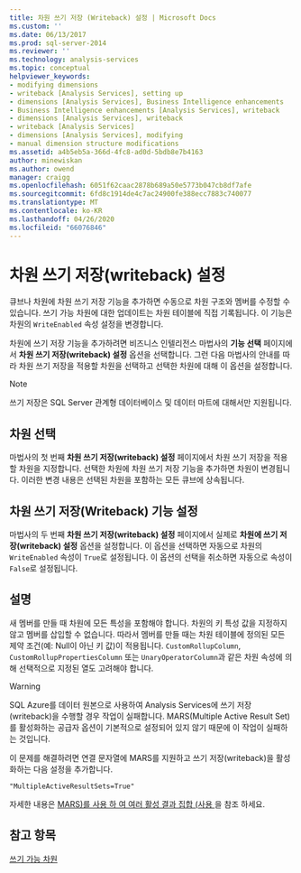 ```yaml
---
title: 차원 쓰기 저장 (Writeback) 설정 | Microsoft Docs
ms.custom: ''
ms.date: 06/13/2017
ms.prod: sql-server-2014
ms.reviewer: ''
ms.technology: analysis-services
ms.topic: conceptual
helpviewer_keywords:
- modifying dimensions
- writeback [Analysis Services], setting up
- dimensions [Analysis Services], Business Intelligence enhancements
- Business Intelligence enhancements [Analysis Services], writeback
- dimensions [Analysis Services], writeback
- writeback [Analysis Services]
- dimensions [Analysis Services], modifying
- manual dimension structure modifications
ms.assetid: a4b5eb5a-366d-4fc8-ad0d-5bdb8e7b4163
author: minewiskan
ms.author: owend
manager: craigg
ms.openlocfilehash: 6051f62caac2878b689a50e5773b047cb8df7afe
ms.sourcegitcommit: 6fd8c1914de4c7ac24900fe388ecc7883c740077
ms.translationtype: MT
ms.contentlocale: ko-KR
ms.lasthandoff: 04/26/2020
ms.locfileid: "66076846"
---
```

# <a name="enable-dimension-writeback"></a>차원 쓰기 저장(writeback) 설정
  큐브나 차원에 차원 쓰기 저장 기능을 추가하면 수동으로 차원 구조와 멤버를 수정할 수 있습니다. 쓰기 가능 차원에 대한 업데이트는 차원 테이블에 직접 기록됩니다. 이 기능은 차원의 `WriteEnabled` 속성 설정을 변경합니다.  
  
 차원에 쓰기 저장 기능을 추가하려면 비즈니스 인텔리전스 마법사의 **기능 선택** 페이지에서 **차원 쓰기 저장(writeback) 설정** 옵션을 선택합니다. 그런 다음 마법사의 안내를 따라 차원 쓰기 저장을 적용할 차원을 선택하고 선택한 차원에 대해 이 옵션을 설정합니다.  
  
> [!NOTE]  
>  쓰기 저장은 SQL Server 관계형 데이터베이스 및 데이터 마트에 대해서만 지원됩니다.  
  
## <a name="selecting-a-dimension"></a>차원 선택  
 마법사의 첫 번째 **차원 쓰기 저장(writeback) 설정** 페이지에서 차원 쓰기 저장을 적용할 차원을 지정합니다. 선택한 차원에 차원 쓰기 저장 기능을 추가하면 차원이 변경됩니다. 이러한 변경 내용은 선택된 차원을 포함하는 모든 큐브에 상속됩니다.  
  
## <a name="setting-dimension-writeback-capability"></a>차원 쓰기 저장(Writeback) 기능 설정  
 마법사의 두 번째 **차원 쓰기 저장(writeback) 설정** 페이지에서 실제로 **차원에 쓰기 저장(writeback) 설정** 옵션을 설정합니다. 이 옵션을 선택하면 자동으로 차원의 `WriteEnabled` 속성이 `True`로 설정됩니다. 이 옵션의 선택을 취소하면 자동으로 속성이 `False`로 설정됩니다.  
  
## <a name="remarks"></a>설명  
 새 멤버를 만들 때 차원에 모든 특성을 포함해야 합니다. 차원의 키 특성 값을 지정하지 않고 멤버를 삽입할 수 없습니다. 따라서 멤버를 만들 때는 차원 테이블에 정의된 모든 제약 조건(예: Null이 아닌 키 값)이 적용됩니다. `CustomRollupColumn`, `CustomRollupPropertiesColumn` 또는 `UnaryOperatorColumn`과 같은 차원 속성에 의해 선택적으로 지정된 열도 고려해야 합니다.  
  
> [!WARNING]  
>  SQL Azure를 데이터 원본으로 사용하여 Analysis Services에 쓰기 저장(writeback)을 수행할 경우 작업이 실패합니다. MARS(Multiple Active Result Set)를 활성화하는 공급자 옵션이 기본적으로 설정되어 있지 않기 때문에 이 작업이 실패하는 것입니다.  
>   
>  이 문제를 해결하려면 연결 문자열에 MARS를 지원하고 쓰기 저장(writeback)을 활성화하는 다음 설정을 추가합니다.  
>   
>  `"MultipleActiveResultSets=True"`  
>   
>  자세한 내용은 [MARS&#41;를 사용 하 여 여러 활성 결과 집합 &#40;사용 ](../../relational-databases/native-client/features/using-multiple-active-result-sets-mars.md)을 참조 하세요.  
  
## <a name="see-also"></a>참고 항목  
 [쓰기 가능 차원](../multidimensional-models-olap-logical-dimension-objects/write-enabled-dimensions.md)  
  
  
